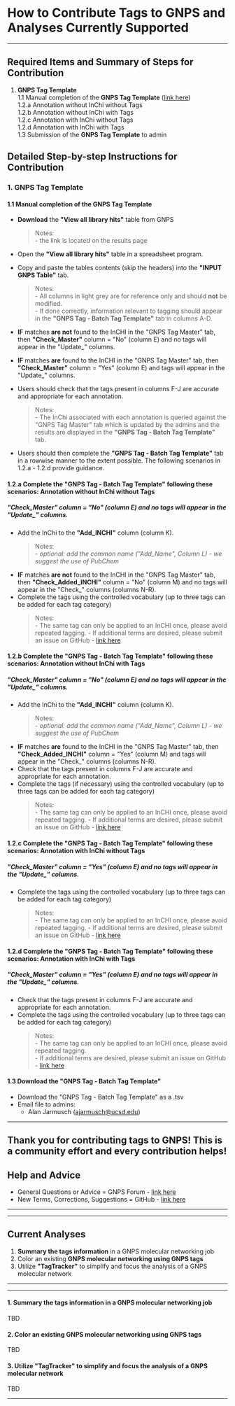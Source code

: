# How to Contribute Tags to GNPS and Analyses Currently Supported

---

## Required Items and Summary of Steps for Contribution
1. **GNPS Tag Template**  <br>
    1.1 Manual completion of the **GNPS Tag Template** ([link here](https://docs.google.com/spreadsheets/d/10mev2FYcZd42eaeHr2xYy24oAmoLw89C3Xr6iZ3bhdw/edit?usp=sharing)) <br>
    1.2.a Annotation without InChi without Tags <br>
    1.2.b Annotation without InChi with Tags <br>
    1.2.c Annotation with InChi without Tags <br>
    1.2.d Annotation with InChi with Tags <br>
    1.3 Submission of the **GNPS Tag Template** to admin <br>

## Detailed Step-by-step Instructions for Contribution

### 1. **GNPS Tag Template**  <br>

#### 1.1 Manual completion of the **GNPS Tag Template**
- **Download** the **"View all library hits"** table from GNPS

    > Notes: <br>
      - the link is located on the results page

- Open the **"View all library hits"** table in a spreadsheet program.
- Copy and paste the tables contents (skip the headers) into the **"INPUT GNPS Table"** tab. 
    
    > Notes: <br>
      - All columns in light grey are for reference only and should **not** be modified. <br>
      - If done correctly, information relevant to tagging should appear in the **"GNPS Tag - Batch Tag Template"** tab in columns A-D. <br>

- **IF** matches **are not** found to the InCHI in the "GNPS Tag Master" tab, then **"Check_Master"** column = "No" (column E) and no tags will appear in the "Update_" columns.

- **IF** matches **are** found to the InCHI in the "GNPS Tag Master" tab, then **"Check_Master"** column = "Yes" (column E) and tags will appear in the "Update_" columns.

- Users should check that the tags present in columns F-J are accurate and appropriate for each annotation.
    
    > Notes: <br>
      - The InChi associated with each annotation is queried against the "GNPS Tag Master" tab which is updated by the admins and the results are displayed in the **"GNPS Tag - Batch Tag Template"** tab. <br>

- Users should then complete the **"GNPS Tag - Batch Tag Template"** tab in a rowwise manner to the extent possible. The following scenarios in 1.2.a - 1.2.d provide guidance.

#### 1.2.a Complete the "GNPS Tag - Batch Tag Template" following these scenarios: Annotation without InChi without Tags
##### **"Check_Master"** column = "No" (column E) and no tags will appear in the "Update_" columns.
- Add the InChi to the **"Add_INCHI"** column (column K). 
    > Notes: <br>
      - *optional: add the common name ("Add_Name", Column L) - we suggest the use of PubChem*
- **IF** matches **are not** found to the InCHI in the "GNPS Tag Master" tab, then **"Check_Added_INCHI"** column = "No" (column M) and no tags will appear in the "Check_" columns (columns N-R).
- Complete the tags using the controlled vocabulary (up to three tags can be added for each tag category)
    > Notes: <br>
      - The same tag can only be applied to an InCHI once, please avoid repeated tagging.
      - If additional terms are desired, please submit an issue on GitHub - [link here](https://github.com/CCMS-UCSD/GNPS_Workflows)

#### 1.2.b Complete the "GNPS Tag - Batch Tag Template" following these scenarios: Annotation without InChi with Tags
##### **"Check_Master"** column = "No" (column E) and no tags will appear in the "Update_" columns.
- Add the InChi to the **"Add_INCHI"** column (column K). 
    > Notes: <br>
      - *optional: add the common name ("Add_Name", Column L) - we suggest the use of PubChem*
- **IF** matches **are** found to the InCHI in the "GNPS Tag Master" tab, then **"Check_Added_INCHI"** column = "Yes" (column M) and  tags will appear in the "Check_" columns (columns N-R).
- Check that the tags present in columns F-J are accurate and appropriate for each annotation.
- Complete the tags (if necessary) using the controlled vocabulary (up to three tags can be added for each tag category)
    > Notes: <br>
      - The same tag can only be applied to an InCHI once, please avoid repeated tagging.
      - If additional terms are desired, please submit an issue on GitHub - [link here](https://github.com/CCMS-UCSD/GNPS_Workflows)

#### 1.2.c Complete the "GNPS Tag - Batch Tag Template" following these scenarios: Annotation with InChi without Tags
##### **"Check_Master"** column = "Yes" (column E) and no tags will appear in the "Update_" columns.
- Complete the tags using the controlled vocabulary (up to three tags can be added for each tag category)
    > Notes: <br>
      - The same tag can only be applied to an InCHI once, please avoid repeated tagging.
      - If additional terms are desired, please submit an issue on GitHub - [link here](https://github.com/CCMS-UCSD/GNPS_Workflows)

#### 1.2.d Complete the "GNPS Tag - Batch Tag Template" following these scenarios: Annotation with InChi with Tags
##### **"Check_Master"** column = "Yes" (column E) and no tags will appear in the "Update_" columns.
- Check that the tags present in columns F-J are accurate and appropriate for each annotation.
- Complete the tags using the controlled vocabulary (up to three tags can be added for each tag category)
    > Notes: <br>
      - The same tag can only be applied to an InCHI once, please avoid repeated tagging. <br>
      - If additional terms are desired, please submit an issue on GitHub - [link here](https://github.com/CCMS-UCSD/GNPS_Workflows)

#### 1.3 Download the "GNPS Tag - Batch Tag Template"
- Download the "GNPS Tag - Batch Tag Template" as a .tsv
- Email file to admins:
    - Alan Jarmusch (ajarmusch@ucsd.edu)
    
---

## Thank you for contributing tags to GNPS! This is a community effort and every contribution helps!

## Help and Advice
- General Questions or Advice = GNPS Forum - [link here](https://groups.google.com/forum/#!forum/molecular_networking_bug_reports) <br>
- New Terms, Corrections, Suggestions = GitHub - [link here](https://github.com/CCMS-UCSD/GNPS_Workflows) <br>

---
---

## Current Analyses
1. **Summary the tags information** in a GNPS molecular networking job
2. Color an existing **GNPS molecular networking using GNPS tags**
3. Utilize **"TagTracker"** to simplify and focus the analysis of a GNPS molecular network

---
---

#### 1. **Summary the tags information** in a GNPS molecular networking job  <br>
TBD

#### 2. Color an existing **GNPS molecular networking using GNPS tags** <br>
TBD

#### 3. Utilize **"TagTracker"** to simplify and focus the analysis of a GNPS molecular network  <br>
TBD

---
